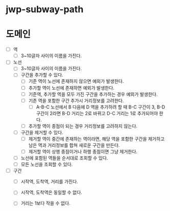 # jwp-subway-path

# 도메인

- [ ] 역
  - [ ] 3~10글자 사이의 이름을 가진다.

- [ ] 노선
  - [ ] 3~10글자 사이의 이름을 가진다.
  - [ ] 구간을 추가할 수 있다.
    - [ ] 기준 역이 노선에 존재하지 않으면 예외가 발생한다.
    - [ ] 추가할 역이 노선에 존재하면 예외가 발생한다.
    - [ ] 기준역, 추가할 역을 모두 가진 구간을 추가하는 경우 예외가 발생한다.
    - [ ] 기존 역을 포함한 구간 추가시 거리정보를 고려한다.
      - [ ] A-B-C 노선에서 B 다음에 D 역을 추가하려 할 때 B-C 구간이 3, B-D 구간이 2라면 B-D 거리는 2로 바뀌고 D-C 거리는 1로 추가되어야 한다.
    - [ ] 추가할 역이 종점이 되는 경우 거리정보를 고려하지 않는다.
  - [ ] 구간을 제거할 수 있다.
    - [ ] 제거할 역이 중간에 존재하는 역이라면, 해당 역을 포함한 구간을 제거하고 남은 역과 거리정보를 합쳐 새로운 구간을 만든다.
    - [ ] 제거할 역이 상행 종점이거나 하행 종점이면 그냥 제거한다.
  - [ ] 노선에 포함된 역들을 순서대로 조회할 수 있다.
  - [ ] 모든 노선을 조회할 수 있다.

- [ ] 구간
  - [ ] 시작역, 도착역, 거리를 가진다.
  - [ ] 시작역, 도착역은 동일할 수 없다.
  - [ ] 거리는 1보다 작을 수 없다.
 